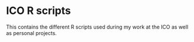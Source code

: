 # ICO R scripts 
This contains the different R scripts used during my work at the ICO as well as personal projects. 


